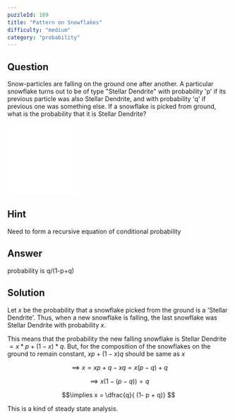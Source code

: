 ```yaml
---
puzzleId: 109
title: "Pattern on Snowflakes"
difficulty: "medium"
category: "probability"
---
```


## Question
Snow-particles are falling on the ground one after another. A particular snowflake turns out to be of type "Stellar Dendrite" with probability 'p' if its previous particle was also Stellar Dendrite, and with probability 'q' if previous one was something else. If a snowflake is picked from ground, what is the probability that it is Stellar Dendrite?

![snowflake](109_stellar_dendrite.png)

<!-- 
Although no two snowflakes are alike, yet there are various crystalline structures to categorize their interesting shapes. The image depicts the most popular shape, called Stellar Dendrites, which means star-like particles with tree-like branches.
-->

## Hint
Need to form a recursive equation of conditional probability

## Answer
probability is q/(1-p+q)

## Solution

Let $x$ be the probability that a snowflake picked from the ground is a 'Stellar Dendrite'. Thus, when a new snowflake is falling, the last snowflake was Stellar Dendrite with probability $x$. 

This means that the probability the new falling snowflake is Stellar Dendrite $= x*p + (1-x)*q$. But, for the composition of the snowflakes on the ground to remain constant, $xp+(1-x)q$ should be same as $x$ 

$$\implies x = xp + q - xq = x(p-q) + q $$

<!-- $$\implies x - x(p-q) = q $$ -->

$$\implies x (1- (p-q)) = q $$
<!-- \dfrac{q}{ (1- (p-q))}  -->
$$\implies x = \dfrac{q}{ (1- p + q)} $$  

This is a kind of steady state analysis.
